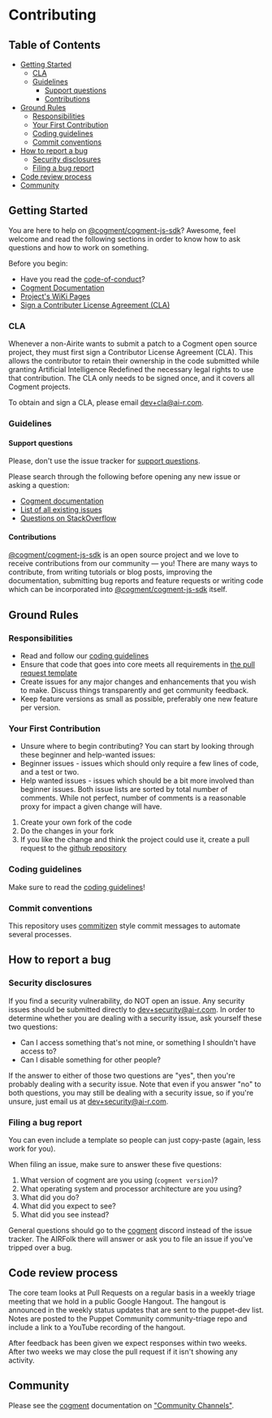# Contributing

## Table of Contents

- [Getting Started](#getting-started)
  - [CLA](#cla)
  - [Guidelines](#guidelines)
    - [Support questions](#support-questions)
    - [Contributions](#contributions)
- [Ground Rules](#ground-rules)
  - [Responsibilities](#responsibilities)
  - [Your First Contribution](#your-first-contribution)
  - [Coding guidelines](#coding-guidelines)
  - [Commit conventions](#commit-conventions)
- [How to report a bug](#how-to-report-a-bug)
  - [Security disclosures](#security-disclosures)
  - [Filing a bug report](#filing-a-bug-report)
- [Code review process](#code-review-process)
- [Community](#community)

## Getting Started

You are here to help on [@cogment/cogment-js-sdk][cogment-js-sdk-npm]?
Awesome, feel welcome and read the following sections in order to know
how to ask questions and how to work on something.

Before you begin:

- Have you read the [code-of-conduct][code-of-conduct]?
- [Cogment Documentation][cogment-doc]
- [Project's WiKi Pages][cogment-js-sdk-wiki]
- [Sign a Contributer License Agreement (CLA)](/CONTRIBUTING.md#cla)

### CLA

Whenever a non-Airite wants to submit a patch to a Cogment open source
project, they must first sign a Contributor License Agreement (CLA).
This allows the contributor to retain their ownership in the code
submitted while granting Artificial Intelligence Redefined the necessary
legal rights to use that contribution. The CLA only needs to be signed
once, and it covers all Cogment projects.

To obtain and sign a CLA, please email dev+cla@ai-r.com.

### Guidelines

#### Support questions

Please, don't use the issue tracker for
[support questions](/CONTRIBUTING.md#support-questions).

Please search through the following before opening any new issue or
asking a question:

- [Cogment documentation][cogment-doc]
- [List of all existing issues][cogment-js-sdk-issues]
- [Questions on StackOverflow][stackoverflow]

#### Contributions

[@cogment/cogment-js-sdk][cogment-js-sdk] is an open source project and
we love to receive contributions from our community — you! There are
many ways to contribute, from writing tutorials or blog posts, improving
the documentation, submitting bug reports and feature requests or
writing code which can be incorporated into
[@cogment/cogment-js-sdk][cogment-js-sdk] itself.

## Ground Rules

### Responsibilities

- Read and follow our [coding guidelines][codeguidelines]
- Ensure that code that goes into core meets all requirements in [the
  pull request template][pr-template]
- Create issues for any major changes and enhancements that you wish to
  make. Discuss things transparently and get community feedback.
- Keep feature versions as small as possible, preferably one new feature
  per version.

### Your First Contribution

- Unsure where to begin contributing? You can start by looking
  through these beginner and help-wanted issues:
- Beginner issues - issues which should only require a few lines of
  code, and a test or two.
- Help wanted issues - issues which should be a bit more involved than
  beginner issues. Both issue lists are sorted by total number of
  comments. While not perfect, number of comments is a reasonable proxy
  for impact a given change will have.

1. Create your own fork of the code
2. Do the changes in your fork
3. If you like the change and think the project could use it, create a
   pull request to the [github repository][cogment-js-sdk]

### Coding guidelines

Make sure to read the [coding guidelines][codeguidelines]!

### Commit conventions

This repository uses [commitizen][commitizen] style commit messages to
automate several processes.

## How to report a bug

### Security disclosures

If you find a security vulnerability, do NOT open an issue. Any security
issues should be submitted directly to dev+security@ai-r.com. In order
to determine whether you are dealing with a security issue, ask yourself
these two questions:

- Can I access something that's not mine, or something I shouldn't have
  access to?
- Can I disable something for other people?

If the answer to either of those two questions are "yes", then you're
probably dealing with a security issue. Note that even if you answer
"no" to both questions, you may still be dealing with a security issue,
so if you're unsure, just email us at dev+security@ai-r.com.

### Filing a bug report

You can even include a template so people can just copy-paste (again, less work for you).

When filing an issue, make sure to answer these five questions:

1. What version of cogment are you using (`cogment version`)?
2. What operating system and processor architecture are you using?
3. What did you do?
4. What did you expect to see?
5. What did you see instead?

General questions should go to the [cogment][cogment-discord] discord
instead of the issue tracker. The AIRFolk there will answer or ask you
to file an issue if you've tripped over a bug.

## Code review process

The core team looks at Pull Requests on a regular basis in a weekly
triage meeting that we hold in a public Google Hangout. The hangout is
announced in the weekly status updates that are sent to the puppet-dev
list. Notes are posted to the Puppet Community community-triage repo and
include a link to a YouTube recording of the hangout.

After feedback has been given we expect responses within two weeks.
After two weeks we may close the pull request if it isn't showing any
activity.

## Community

Please see the [cogment][cogment-doc] documentation on ["Community
Channels"][cogment-doc-community-channels].

[code-of-conduct]: /CODE_OF_CONDUCT.md
[codeguidelines]: /docs/codeguidelines.md
[cogment-discord]: https://discord.gg/55h7fnqdSJ
[cogment-doc-community-channels]: https://ai-r.gitlab.io/cogment-doc/support/community-channels/
[cogment-doc]: https://ai-r.gitlab.io/cogment-doc
[cogment-js-sdk-issues]: https://github.com/cogment/cogment-js-sdk/issues?q=is%3Aissue+is%3Aclosed
[cogment-js-sdk-npm]: https://npmjs.com/@cogment/cogment-js-sdk
[cogment-js-sdk-wiki]: https://github.com/cogment/cogment-js-sdk/wiki
[cogment-js-sdk]: https://github.com/cogment/cogment-js-sdk
[commitizen]: https://commitizen-tools.github.io/commitizen/
[pr-template]: /.github/PULL_REQUEST_TEMPLATE.md
[stackoverflow]: https://stackoverflow.com/questions/tagged/cogment-js-sdk
